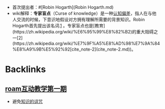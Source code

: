 - 首次提出者：#[Robin Hogarth](Robin Hogarth.md)
- wiki解释：**专家盲点**（Curse of knowledge）是一种[认知偏差](https://zh.wikipedia.org/wiki/%E8%AA%8D%E7%9F%A5%E5%81%8F%E5%B7%AE)，指人在与他人交流的时候，下意识地假设对方拥有理解所需要的背景知识。Robin Hogarth首先提出该名词.[1](https://zh.wikipedia.org/wiki/%E7%9F%A5%E8%AD%98%E7%9A%84%E8%A9%9B%E5%92%92[cite_note-1](cite_note-1.md)) 。专家盲点也是[教育](https://zh.wikipedia.org/wiki/%E6%95%99%E8%82%B2)的重大阻碍之一[2](https://zh.wikipedia.org/wiki/%E7%9F%A5%E8%AD%98%E7%9A%84%E8%A9%9B%E5%92%92[cite_note-2](cite_note-2.md))。

# Backlinks
## [roam互动教学第一期](roam互动教学第一期.md)
- 避免[知识的诅咒](知识的诅咒.md)

